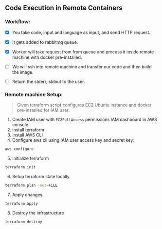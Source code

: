 ## Code Execution in Remote Containers

### Workflow: 
- [x] You take code, input and language as input, and send HTTP request. 
- [x] It gets added to rabbitmq queue.
- [x] Worker will take request from from queue and process it inside remote machine with docker pre-installed.
- [ ] We will ssh into remote machine and transfer our code and then build the image.
- [ ] Return the stderr, stdout to the user.


### Remote machine Setup:
> Given terraform script configures EC2 Ubuntu instance and docker pre-installed for IAM user.

1. Create IAM user with `EC2FullAccess` permissions IAM dashboard in AWS console.
2. Install terraform
3. Install AWS CLI
4. Configure aws cli using IAM user access key and secret key: 

```bash
aws configure
```

5. Initialize terraform

```bash
terraform init
```

6. Setup terraform state locally.

```bash
terraform plan -out=FILE
```

7. Apply changes.

```bash
terraform apply
```

8. Destroy the infrastructure

```bash
terraform destroy
```
